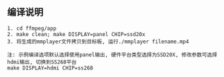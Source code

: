 ## 编译说明

    1. cd ffmpeg/app
	2. make clean; make DISPLAY=panel CHIP=ssd20x
	3. 将生成的mmplayer文件拷贝到目标板, 运行./mmplayer filename.mp4

    注: 示例编译选项默认选择使用panel输出, 硬件平台类型选择为SSD20X, 修改参数可选择hdmi输出, 切换到SS268平台
	make DISPLAY=hdmi CHIP=ss268